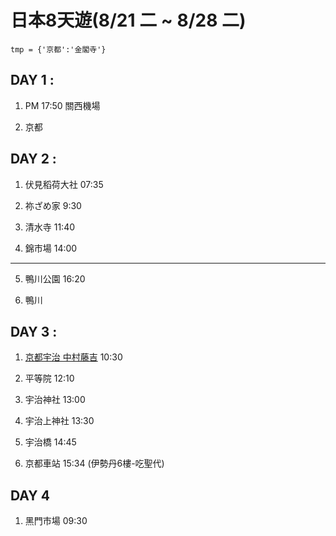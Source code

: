 # 日本8天遊(8/21 二 ~ 8/28 二)

```
tmp = {'京都':'金閣寺'}
```

## DAY 1 :

1. PM 17:50 關西機場

2. 京都

## DAY 2 :

1. 伏見稻荷大社 07:35

2. 祢ざめ家 9:30

3. 清水寺 11:40

4. 錦市場 14:00

---------------

5. 鴨川公園 16:20

6. 鴨川

## DAY 3 :

1. [京都宇治 中村藤吉](http://www.bugi.tw/2017/03/blog-post_6.html) 10:30

2. 平等院 12:10

3. 宇治神社 13:00

4. 宇治上神社 13:30

5. 宇治橋 14:45

6. 京都車站 15:34 (伊勢丹6樓-吃聖代)

## DAY 4

1. 黑門市場 09:30







